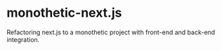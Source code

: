 # monothetic-next.js
Refactoring next.js to a monothetic project with front-end and back-end integration.

